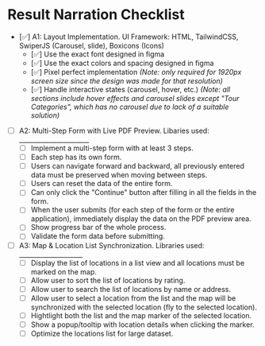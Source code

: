 # Result Narration Checklist

- [✅] A1: Layout Implementation. UI Framework: HTML, TailwindCSS, SwiperJS (Carousel, slide), Boxicons (Icons)
  - [✅] Use the exact font designed in figma
  - [✅] Use the exact colors and spacing designed in figma
  - [✅] Pixel perfect implementation     *(Note: only required for 1920px screen size since the design was made for that resolution)*
  - [✅] Handle interactive states (carousel, hover, etc.)    *(Note: all sections include hover effects and carousel slides except "Tour Categories", which has no carousel due to lack of a suitable solution)*

- [ ] A2: Multi-Step Form with Live PDF Preview. Libaries used: ______________________
  - [ ] Implement a multi-step form with at least 3 steps.
  - [ ] Each step has its own form.
  - [ ] Users can navigate forward and backward, all previously entered data must be preserved when moving between steps.
  - [ ] Users can reset the data of the entire form.
  - [ ] Can only click the "Continue" button after filling in all the fields in the form.
  - [ ] When the user submits (for each step of the form or the entire application), immediately display the data on the PDF preview area.
  - [ ] Show progress bar of the whole process.
  - [ ] Validate the form data before submitting.

- [ ] A3: Map & Location List Synchronization. Libraries used: ____________________
  - [ ] Display the list of locations in a list view and all locations must be marked on the map.
  - [ ] Allow user to sort the list of locations by rating.
  - [ ] Allow user to search the list of locations by name or address.
  - [ ] Allow user to select a location from the list and the map will be synchronized with the selected location (fly to the selected location).
  - [ ] Hightlight both the list and the map marker of the selected location.
  - [ ] Show a popup/tooltip with location details when clicking the marker.
  - [ ] Optimize the locations list for large dataset.
